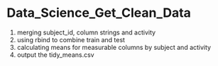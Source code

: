 # Data_Science_Get_Clean_Data

1. merging subject_id, column strings and activity
2. using rbind to combine train and test
3. calculating means for measurable columns by subject and activity
4. output the tidy_means.csv
